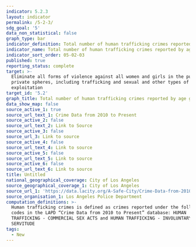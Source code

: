 ```yaml
---
indicator: 5.2.3
layout: indicator
permalink: /5-2-3/
sdg_goal: '5'
data_non_statistical: false
graph_type: bar
indicator_definition: Total number of human trafficking crimes reported by age group and gender
indicator_name: Total number of human trafficking crimes reported by age group and gender
indicator_sort_order: 05-02-03
published: true
reporting_status: complete
target: >-
  Eliminate all forms of violence against all women and girls in the public and
  private spheres, including trafficking and sexual and other types of
  exploitation
target_id: '5.2'
graph_title: Total number of human trafficking crimes reported by age group and gender
data_show_map: false
source_active_1: true
source_url_text_1: Crime Data from 2010 to Present
source_active_2: false
source_url_text_2: Link to Source
source_active_3: false
source_url_3: Link to source
source_active_4: false
source_url_text_4: Link to source
source_active_5: false
source_url_text_5: Link to source
source_active_6: false
source_url_text_6: Link to source
title: Untitled
national_geographical_coverage: City of Los Angeles
source_geographical_coverage_1: City of Los Angeles
source_url_1: 'https://data.lacity.org/A-Safe-City/Crime-Data-from-2010-to-Present/63jg-8b9z'
source_organisation_1: Los Angeles Police Department
computation_definitions: >-
  Human trafficking crimes is defined as crimes reported under the following
  codes in the LAPD “Crime Data from 2010 to Present” database: HUMAN
  TRAFFICKING - COMMERCIAL SEX ACTS and HUMAN TRAFFICKING - INVOLUNTARY
  SERVITUDE
tags:
  - New
---
```


